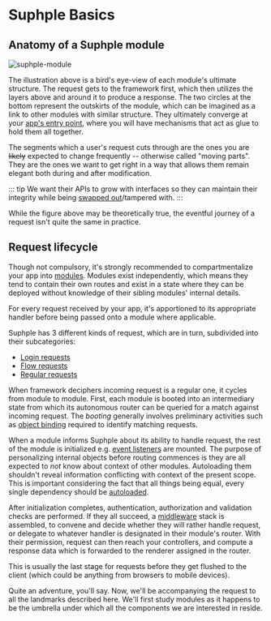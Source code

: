 # Suphple Basics

## Anatomy of a Suphple module

![suphple-module](/suphple-module.jpeg)

The illustration above is a bird's eye-view of each module's ultimate structure. The request gets to the framework first, which then utilizes the layers above and around it to produce a response. The two circles at the bottom represent the outskirts of the module, which can be imagined as a link to other modules with similar structure. They ultimately converge at your [app's entry point](/docs/v1/modules#app-entry-point), where you will have mechanisms that act as glue to hold them all together.

The segments which a user's request cuts through are the ones you are ~~likely~~ expected to change frequently -- otherwise called "moving parts". They are the ones we want to get right in a way that allows them remain elegant both during and after modification.

::: tip
We want their APIs to grow with interfaces so they can maintain their integrity while being [swapped out](/docs/v1/container#contextual-binding)/tampered with.
:::

While the figure above may be theoretically true, the eventful journey of a request isn't quite the same in practice.

## Request lifecycle

Though not compulsory, it's strongly recommended to compartmentalize your app into [modules](/docs/v1/modules). Modules exist independently, which means they tend to contain their own routes and exist in a state where they can be deployed without knowledge of their sibling modules' internal details.

For every request received by your app, it's apportioned to its appropriate handler before being passed onto a module where applicable.

Suphple has 3 different kinds of request, which are in turn, subdivided into their subcategories:
- [Login requests](/docs/v1/authentication)
- [Flow requests](/docs/v1/flows)
- [Regular requests](/docs/v1/controllers)

When framework deciphers incoming request is a regular one, it cycles from module to module. First, each module is booted into an intermediary state from which its autonomous router can be queried for a match against incoming request. The *booting* generally involves preliminary activities such as [object binding](/docs/v1/container#contextual-binding) required to identify matching requests.

When a module informs Suphple about its ability to handle request, the rest of the module is initialized e.g. [event listeners](/docs/v1/events#listeners) are mounted. The purpose of personalizing internal objects before routing commences is they are all expected to *not* know about context of other modules. Autoloading them shouldn't reveal information conflicting with context of the present scope. This is important considering the fact that all things being equal, every single dependency should be [autoloaded](/docs/v1/container#auto-wiring).

After initialization completes, authentication, authorization and validation checks are performed. If they all succeed, a [middleware](/docs/v1/middleware) stack is assembled, to convene and decide whether they will rather handle request, or delegate to whatever handler is designated in their module's router. With their permission, request can then reach your controllers, and compute a response data which is forwarded to the renderer assigned in the router.

This is usually the last stage for requests before they get flushed to the client (which could be anything from browsers to mobile devices).

Quite an adventure, you'll say. Now, we'll be accompanying the request to all the landmarks described here. We'll first study modules as it happens to be the umbrella under which all the components we are interested in reside.